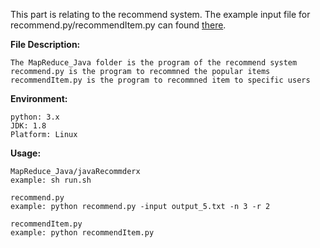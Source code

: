 This part is relating to the recommend system. The example input file for recommend.py/recommendItem.py can found [there](https://drive.google.com/drive/folders/1cPY8s_5-dH3QIkcuwFbFnEDJjVzMnRk9?usp=sharing).

**File Description:**

```
The MapReduce_Java folder is the program of the recommend system
recommend.py is the program to recommned the popular items
recommendItem.py is the program to recommned item to specific users
```

**Environment:**

```
python: 3.x
JDK: 1.8
Platform: Linux
```

**Usage:**

```
MapReduce_Java/javaRecommderx
example: sh run.sh

recommend.py
example: python recommend.py -input output_5.txt -n 3 -r 2

recommendItem.py
example: python recommendItem.py
```

